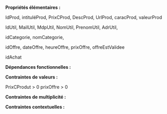 __Propriétés élémentaires :__

IdProd, intituléProd, PrixCProd, DescProd, UrlProd, caracProd, valeurProd

IdUtil, MailUtil, MdpUtil, NomUtil, PrenomUtil, AdrUtil,

idCategorie, nomCategorie, 

idOffre, dateOffre, heureOffre, prixOffre, offreEstValidee

idAchat

__Dépendances fonctionnelles :__ 




__Contraintes de valeurs :__

PrixCProdut > 0
prixOffre > 0



__Contraintes de multiplicité :__




__Contraintes contextuelles :__

